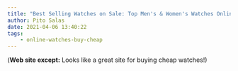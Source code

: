 ```yaml
---
title: "Best Selling Watches on Sale: Top Men's & Women's Watches Online"
author: Pito Salas
date: 2021-04-06 13:40:22
tags:
    - online-watches-buy-cheap
---
```



(**Web site except:** Looks like a great site for buying cheap watches!) 
